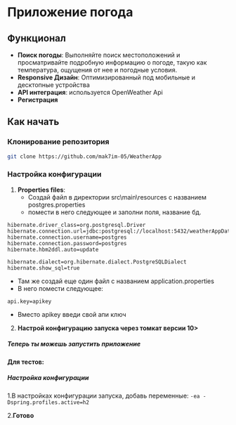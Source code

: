 # Приложение погода

## Функционал

- **Поиск погоды**: Выполняйте поиск местоположений и просматривайте подробную информацию о погоде, такую как
  температура, ощущения от нее и погодные условия.
- **Responsive Дизайн**: Оптимизированный под мобильные и десктопные устройства
- **API интеграция**: используется OpenWeather Api
- **Регистрация**

## Как начать

### Клонирование репозитория

```bash
git clone https://github.com/mak7im-05/WeatherApp
```

### Настройка конфигурации

1. **Properties files**:
    - Создай файл в директории src\main\resources с названием postgres.properties
    - помести в него следующее и заполни поля, название бд.

```angular2html
hibernate.driver_class=org.postgresql.Driver
hibernate.connection.url=jdbc:postgresql://localhost:5432/weatherAppDatabase
hibernate.connection.username=postgres
hibernate.connection.password=postgres
hibernate.hbm2ddl.auto=update

hibernate.dialect=org.hibernate.dialect.PostgreSQLDialect
hibernate.show_sql=true
```

- Там же создай еще один файл с названием application.properties
- В него помести следующее:

```angular2html
api.key=apikey
```

- Вместо apikey введи свой апи ключ

2. **Настрой конфигурацию запуска через томкат версии 10>**

##### Теперь ты можешь запустить приложение

#### Для тестов:

##### Настройка конфигурации

1.В настройках конфигурации запуска, добавь переменные:
```-ea -Dspring.profiles.active=h2```

2.**Готово**

